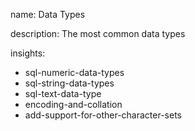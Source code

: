 name: Data Types

description: The most common data types

insights:

- sql-numeric-data-types
- sql-string-data-types
- sql-text-data-type
- encoding-and-collation
- add-support-for-other-character-sets
